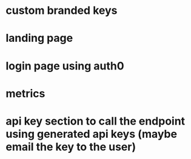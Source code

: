 # custom branded keys

# landing page

# login page using auth0

# metrics

# api key section to call the endpoint using generated api keys (maybe email the key to the user)

